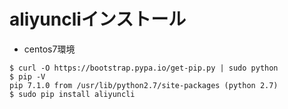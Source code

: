 # aliyuncliインストール
- centos7環境

```
$ curl -O https://bootstrap.pypa.io/get-pip.py | sudo python
$ pip -V
pip 7.1.0 from /usr/lib/python2.7/site-packages (python 2.7)
$ sudo pip install aliyuncli
```

